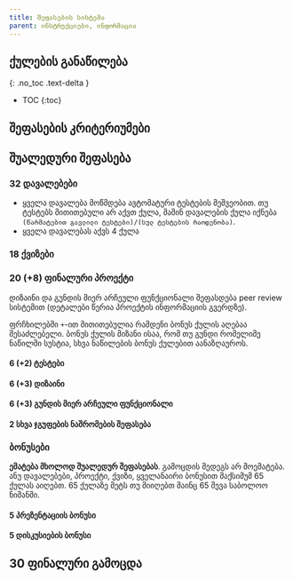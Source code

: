 ```yaml
---
title: შეფასების სისტემა
parent: ინსტრუქციები, ინფორმაცია
---
```



## ქულების განაწილება
{: .no_toc .text-delta }

- TOC
{:toc}



## შეფასების კრიტერიუმები

## შუალედური შეფასება
### 32 დავალებები
- ყველა დავალება მოწმდება ავტომატური ტესტების მეშვეობით. თუ ტესტებს მითითებული არ აქვთ ქულა, მაშინ დავალების ქულა იქნება `(წარმატებით გავლილი ტესტები)/(სულ ტესტების რაოდენობა)`.
- ყველა დავალებას აქვს 4 ქულა

### 18 ქვიზები


### 20 (+8) ფინალური პროექტი
დიზაინი და გუნდის მიერ არჩეული ფუნქციონალი შეფასდება peer review სისტემით (დეტალები წერია პროექტის ინფორმაციის გვერდზე).

ფრჩხილებში `+`-ით მითითებულია რამდენი ბონუს ქულის აღებაა შესაძლებელი. ბონუს ქულის მიზანი ისაა, რომ თუ გუნდი რომელიმე ნაწილში სუსტია, სხვა ნაწილების ბონუს ქულებით აანაზღაუროს.
#### 6 (+2) ტესტები
#### 6 (+3) დიზაინი 
#### 6 (+3) გუნდის მიერ არჩეული ფუნქციონალი 
#### 2 სხვა ჯგუფების ნაშრომების შეფასება

### ბონუსები
**ემატება მხოლოდ შუალედურ შეფასებას**. გამოცდის შედეგს არ მოემატება. ანუ დავალებები, პროექტი, ქვიზი, ყველანაირი ბონუსით მაქსიმუმ 65 ქულას აიღებთ. 65 ქულაზე მეტს თუ მიიღებთ მაინც 65 შევა საბოლოო ნიშანში. 
#### 5 პრეზენტაციის ბონუსი
#### 5 დისკუსიების ბონუსი

## 30 ფინალური გამოცდა


